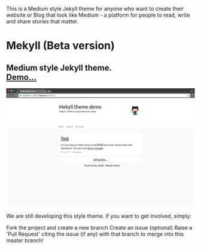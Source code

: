 This is a Medium style Jekyll theme for anyone who want to create their website or Blog that look like Medium - a platform for people to read, write and share stories that matter. 

# Mekyll (Beta version)
Medium style Jekyll theme.     
[Demo...](https://ifedyukin.github.io/Mekyll)    
---
![Screenshot](./screenshot.png)

We are still developing this style theme. 
If you want to get involved, simply:

Fork the project and create a new branch
Create an issue (optional)
Raise a 'Pull Request' citing the issue (if any) with that branch to merge into this master branch!
